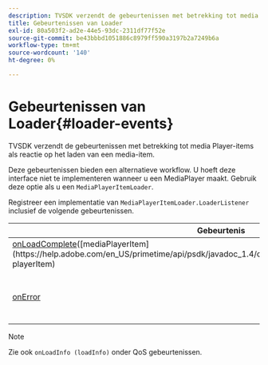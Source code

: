 ```yaml
---
description: TVSDK verzendt de gebeurtenissen met betrekking tot media Player-items als reactie op het laden van een media-item.
title: Gebeurtenissen van Loader
exl-id: 80a503f2-ad2e-44e5-93dc-2311df77f52e
source-git-commit: be43bbbd1051886c8979ff590a3197b2a7249b6a
workflow-type: tm+mt
source-wordcount: '140'
ht-degree: 0%

---
```


# Gebeurtenissen van Loader{#loader-events}

TVSDK verzendt de gebeurtenissen met betrekking tot media Player-items als reactie op het laden van een media-item.

Deze gebeurtenissen bieden een alternatieve workflow. U hoeft deze interface niet te implementeren wanneer u een MediaPlayer maakt. Gebruik deze optie als u een `MediaPlayerItemLoader`.

Registreer een implementatie van `MediaPlayerItemLoader.LoaderListener` inclusief de volgende gebeurtenissen.

| Gebeurtenis | Betekenis |
|---|---|
| [onLoadComplete](https://help.adobe.com/en_US/primetime/api/psdk/javadoc_1.4/com/adobe/mediacore/MediaPlayerItemLoader.LoaderListener.html#onLoadComplete(com.adobe.mediacore.MediaPlayerItem))([mediaPlayerItem](https://help.adobe.com/en_US/primetime/api/psdk/javadoc_1.4/com/adobe/mediacore/MediaPlayerItem.html) playerItem) | Het laden van mediabronnen is voltooid. |
| [onError](https://help.adobe.com/en_US/primetime/api/psdk/javadoc_1.4/com/adobe/mediacore/MediaPlayerItemLoader.LoaderListener.html#onError(com.adobe.ave.MediaErrorCode,%20java.lang.String)) | Er is een probleem opgetreden bij het laden van mediabronnen. |

>[!NOTE]
>
>Zie ook `onLoadInfo (loadInfo)` onder QoS gebeurtenissen.
